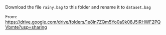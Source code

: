 Download the file `rainy.bag` to this folder and rename it to `dataset.bag`

From: https://drive.google.com/drive/folders/1e8ln7ZQm5Yo0a9k08J5iRHWF2PQVbmte?usp=sharing
